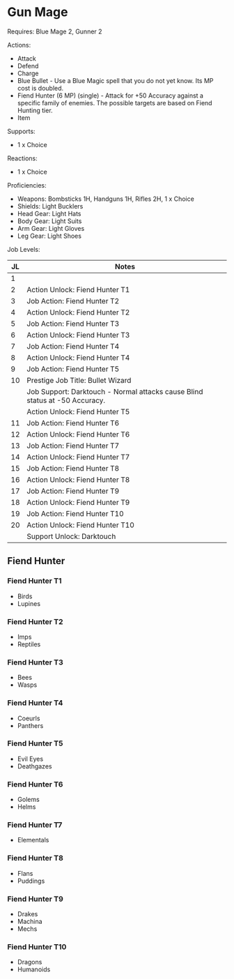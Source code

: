 # Gun Mage

Requires: Blue Mage 2, Gunner 2

Actions:

- Attack
- Defend
- Charge
- Blue Bullet - Use a Blue Magic spell that you do not yet know. Its MP cost is doubled.
- Fiend Hunter (6 MP) (single) - Attack for +50 Accuracy against a specific family of enemies. The possible targets are based on Fiend Hunting tier.
- Item

Supports:

- 1 x Choice

Reactions:

- 1 x Choice

Proficiencies:

- Weapons: Bombsticks 1H, Handguns 1H, Rifles 2H, 1 x Choice
- Shields: Light Bucklers
- Head Gear: Light Hats
- Body Gear: Light Suits
- Arm Gear: Light Gloves
- Leg Gear: Light Shoes

Job Levels:

| JL | Notes |
| --- | --- |
| 1 | 
| 2 | Action Unlock: Fiend Hunter T1
| 3 | Job Action: Fiend Hunter T2
| 4 | Action Unlock: Fiend Hunter T2
| 5 | Job Action: Fiend Hunter T3
| 6 | Action Unlock: Fiend Hunter T3
| 7 | Job Action: Fiend Hunter T4
| 8 | Action Unlock: Fiend Hunter T4
| 9 | Job Action: Fiend Hunter T5
| 10 | Prestige Job Title: Bullet Wizard
|    | Job Support: Darktouch - Normal attacks cause Blind status at -50 Accuracy.
|    | Action Unlock: Fiend Hunter T5
| 11 | Job Action: Fiend Hunter T6
| 12 | Action Unlock: Fiend Hunter T6
| 13 | Job Action: Fiend Hunter T7
| 14 | Action Unlock: Fiend Hunter T7
| 15 | Job Action: Fiend Hunter T8
| 16 | Action Unlock: Fiend Hunter T8
| 17 | Job Action: Fiend Hunter T9
| 18 | Action Unlock: Fiend Hunter T9
| 19 | Job Action: Fiend Hunter T10
| 20 | Action Unlock: Fiend Hunter T10
|    | Support Unlock: Darktouch

## Fiend Hunter

### Fiend Hunter T1

- Birds
- Lupines

### Fiend Hunter T2

- Imps
- Reptiles

### Fiend Hunter T3

- Bees
- Wasps

### Fiend Hunter T4

- Coeurls
- Panthers

### Fiend Hunter T5

- Evil Eyes
- Deathgazes

### Fiend Hunter T6

- Golems
- Helms

### Fiend Hunter T7

- Elementals

### Fiend Hunter T8

- Flans
- Puddings

### Fiend Hunter T9

- Drakes
- Machina
- Mechs

### Fiend Hunter T10

- Dragons
- Humanoids
